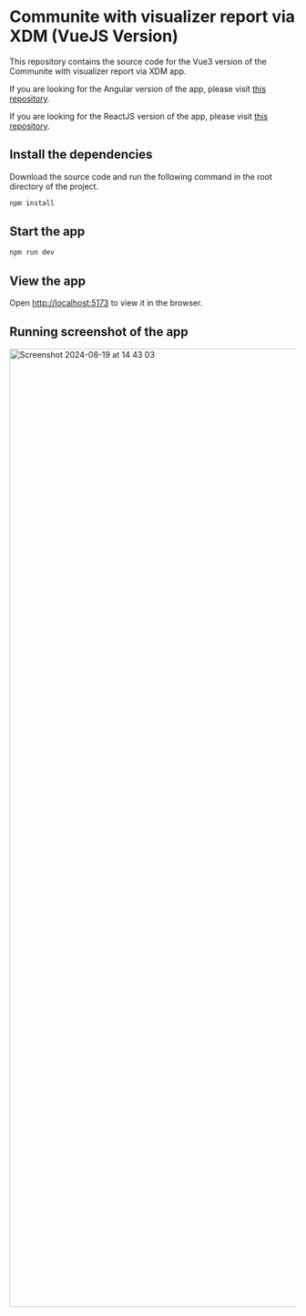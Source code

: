 # Communite with visualizer report via XDM (VueJS Version)

This repository contains the source code for the Vue3 version of the Communite with visualizer report via XDM app.

If you are looking for the Angular version of the app, please visit [this repository](https://github.com/datafor123/visualizer-xdm-demo-angular).

If you are looking for the ReactJS version of the app, please visit [this repository](https://github.com/datafor123/visualizer-xdm-demo).

## Install the dependencies

Download the source code and run the following command in the root directory of the project.

```bash
npm install
```

## Start the app

```bash
npm run dev
```

## View the app

Open [http://localhost:5173](http://localhost:5173) to view it in the browser.

## Running screenshot of the app
<img width="1680" alt="Screenshot 2024-08-19 at 14 43 03" src="https://github.com/user-attachments/assets/3d5f3594-0129-4b98-80d2-cc6424bcfe5f">

